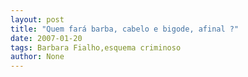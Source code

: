 ```yaml
---
layout: post
title: "Quem fará barba, cabelo e bigode, afinal ?"
date: 2007-01-20
tags: Barbara Fialho,esquema criminoso
author: None
---
```

 